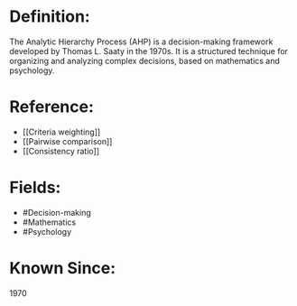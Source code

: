 

# Definition:
The Analytic Hierarchy Process (AHP) is a decision-making framework developed by Thomas L. Saaty in the 1970s. It is a structured technique for organizing and analyzing complex decisions, based on mathematics and psychology.

# Reference:
- [[Criteria weighting]]
- [[Pairwise comparison]]
- [[Consistency ratio]]

# Fields: 
- #Decision-making
- #Mathematics
- #Psychology

# Known Since:
1970

